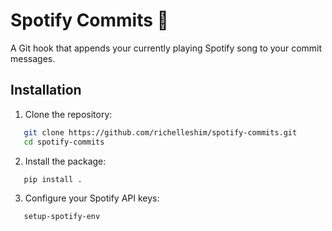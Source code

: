 # Spotify Commits 🎵

A Git hook that appends your currently playing Spotify song to your commit messages.

## Installation

1. Clone the repository:
```bash
   git clone https://github.com/richelleshim/spotify-commits.git
   cd spotify-commits
```
2. Install the package:

```bash
   pip install .
```

3. Configure your Spotify API keys:
```bash
   setup-spotify-env
```
